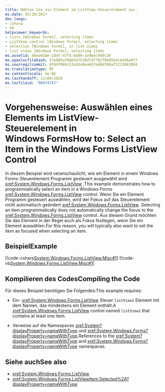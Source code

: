 ```yaml
---
title: Wählen Sie ein Element im ListView-Steuerelement aus.
ms.date: 03/30/2017
dev_langs:
- csharp
- vb
helpviewer_keywords:
- lists [Windows Forms], selecting items
- ListView control [Windows Forms], selecting items
- selection [Windows Forms], in list views
- list views [Windows Forms], selecting items
ms.assetid: ddea918e-1ddf-47f4-bd09-1e9b4c9d0c39
ms.openlocfilehash: 57e985af9d0347510d7d7782f68d5b414d36e077
ms.sourcegitcommit: 9f6df084c53a3da0ea657ed0d708a72213683084
ms.translationtype: MT
ms.contentlocale: de-DE
ms.lasthandoff: 12/09/2020
ms.locfileid: "96974747"
---
```

# <a name="how-to-select-an-item-in-the-windows-forms-listview-control"></a><span data-ttu-id="01b75-102">Vorgehensweise: Auswählen eines Elements im ListView-Steuerelement in Windows Forms</span><span class="sxs-lookup"><span data-stu-id="01b75-102">How to: Select an Item in the Windows Forms ListView Control</span></span>
<span data-ttu-id="01b75-103">In diesem Beispiel wird veranschaulicht, wie ein Element in einem Windows Forms-Steuerelement Programm gesteuert ausgewählt wird <xref:System.Windows.Forms.ListView> .</span><span class="sxs-lookup"><span data-stu-id="01b75-103">This example demonstrates how to programmatically select an item in a Windows Forms <xref:System.Windows.Forms.ListView> control.</span></span> <span data-ttu-id="01b75-104">Wenn Sie ein Element Programm gesteuert auswählen, wird der Fokus auf das Steuerelement nicht automatisch geändert <xref:System.Windows.Forms.ListView> .</span><span class="sxs-lookup"><span data-stu-id="01b75-104">Selecting an item programmatically does not automatically change the focus to the <xref:System.Windows.Forms.ListView> control.</span></span> <span data-ttu-id="01b75-105">Aus diesem Grund möchten Sie das Element in der Regel auch als Fokus festlegen, wenn Sie ein Element auswählen.</span><span class="sxs-lookup"><span data-stu-id="01b75-105">For this reason, you will typically also want to set the item as focused when selecting an item.</span></span>  
  
## <a name="example"></a><span data-ttu-id="01b75-106">Beispiel</span><span class="sxs-lookup"><span data-stu-id="01b75-106">Example</span></span>  
 [!code-csharp[System.Windows.Forms.ListView.Misc#1](~/samples/snippets/csharp/VS_Snippets_Winforms/System.Windows.Forms.ListView.Misc/CS/form1.cs#1)]
 [!code-vb[System.Windows.Forms.ListView.Misc#1](~/samples/snippets/visualbasic/VS_Snippets_Winforms/System.Windows.Forms.ListView.Misc/VB/form1.vb#1)]  
  
## <a name="compiling-the-code"></a><span data-ttu-id="01b75-107">Kompilieren des Codes</span><span class="sxs-lookup"><span data-stu-id="01b75-107">Compiling the Code</span></span>  
 <span data-ttu-id="01b75-108">Für dieses Beispiel benötigen Sie Folgendes:</span><span class="sxs-lookup"><span data-stu-id="01b75-108">This example requires:</span></span>  
  
- <span data-ttu-id="01b75-109">Ein- <xref:System.Windows.Forms.ListView> Steuer `listView1` Element mit dem Namen, das mindestens ein Element enthält.</span><span class="sxs-lookup"><span data-stu-id="01b75-109">A <xref:System.Windows.Forms.ListView> control named `listView1` that contains at least one item.</span></span>  
  
- <span data-ttu-id="01b75-110">Verweise auf die Namespaces <xref:System?displayProperty=nameWithType> und <xref:System.Windows.Forms?displayProperty=nameWithType>.</span><span class="sxs-lookup"><span data-stu-id="01b75-110">References to the <xref:System?displayProperty=nameWithType> and <xref:System.Windows.Forms?displayProperty=nameWithType> namespaces.</span></span>  
  
## <a name="see-also"></a><span data-ttu-id="01b75-111">Siehe auch</span><span class="sxs-lookup"><span data-stu-id="01b75-111">See also</span></span>

- <xref:System.Windows.Forms.ListView>
- <xref:System.Windows.Forms.ListViewItem.Selected%2A?displayProperty=nameWithType>
